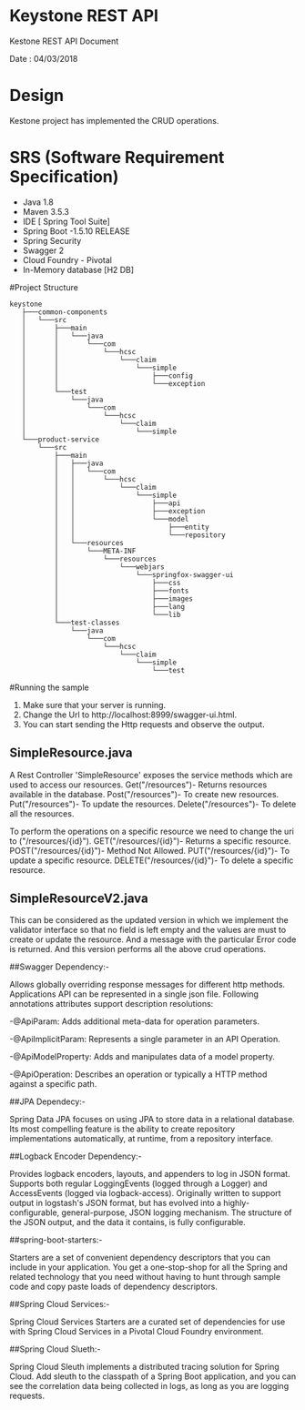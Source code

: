 ﻿# Keystone REST API
Kestone REST API Document

Date : 04/03/2018
# Design
  Kestone project has implemented the CRUD operations. 

# SRS (Software Requirement Specification)

- Java 1.8
- Maven 3.5.3
- IDE [ Spring Tool Suite]
- Spring Boot -1.5.10 RELEASE
- Spring Security
- Swagger 2
- Cloud Foundry - Pivotal
- In-Memory database [H2 DB]

#Project Structure
```
keystone
   ├───common-components
   │   └───src
   │       ├───main
   │       │   └───java
   │       │       └───com
   │       │           └───hcsc
   │       │               └───claim
   │       │                   └───simple
   │       │                       ├───config
   │       │                       └───exception
   │       └───test
   │           └───java
   │               └───com
   │                   └───hcsc
   │                       └───claim
   │                           └───simple
   └───product-service
       └───src
           ├───main
           │   ├───java
           │   │   └───com
           │   │       └───hcsc
           │   │           └───claim
           │   │               └───simple
           │   │                   ├───api
           │   │                   ├───exception
           │   │                   └───model
           │   │                       ├───entity
           │   │                       └───repository
           │   └───resources
           │       └───META-INF
           │           └───resources
           │               └───webjars
           │                   └───springfox-swagger-ui
           │                       ├───css
           │                       ├───fonts
           │                       ├───images
           │                       ├───lang
           │                       └───lib
           └───test-classes
               └───java
                   └───com
                       └───hcsc
                           └───claim
                               └───simple
                                   └───test

```


#Running the sample

1. Make sure that your server is running.
2. Change the Url to http://localhost:8999/swagger-ui.html.
3. You can start sending the Http requests and observe the output. 



## SimpleResource.java

A Rest Controller 'SimpleResource' exposes the service methods which are used to access our resources.
Get("/resources")- Returns resources available in the database.
Post("/resources")- To create new resources.
Put("/resources")- To update the resources.
Delete("/resources")- To delete all the resources.

To perform the operations on a specific resource we need to change the uri to ("/resources/{id}").
GET("/resources/{id}")- Returns a specific resource.
POST("/resources/{id}")- Method Not Allowed.
PUT("/resources/{id}")- To update a specific resource.
DELETE("/resources/{id}")- To delete a specific resource.


## SimpleResourceV2.java

This can be considered as the updated version in which we implement the validator interface so that no field is left empty and the values are must to create or update the resource. And a message with the particular Error code is returned.
And this version performs all the above crud operations.


##Swagger Dependency:-

Allows globally overriding response messages for different http methods.
Applications API can be represented in a single json file.
Following annotations attributes support description resolutions:

-@ApiParam: Adds additional meta-data for operation parameters.

-@ApiImplicitParam: Represents a single parameter in an API Operation.

-@ApiModelProperty: Adds and manipulates data of a model property.

-@ApiOperation: Describes an operation or typically a HTTP method against a specific path.



##JPA Dependecy:-

Spring Data JPA focuses on using JPA to store data in a relational database.
Its most compelling feature is the ability to create repository implementations automatically, at runtime, from a repository interface.


##Logback Encoder Dependency:-

Provides logback encoders, layouts, and appenders to log in JSON format.
Supports both regular LoggingEvents (logged through a Logger) and AccessEvents (logged via logback-access).
Originally written to support output in logstash's JSON format, but has evolved into a highly-configurable, general-purpose, JSON logging mechanism.
The structure of the JSON output, and the data it contains, is fully configurable.

##spring-boot-starters:-

Starters are a set of convenient dependency descriptors that you can include in your application. You get a one-stop-shop for all the Spring and related technology that you need without having to hunt through sample code and copy paste loads of dependency descriptors.

##Spring Cloud Services:-

Spring Cloud Services Starters are a curated set of dependencies for use with Spring Cloud Services in a Pivotal Cloud Foundry environment.

##Spring Cloud Slueth:-

Spring Cloud Sleuth implements a distributed tracing solution for Spring Cloud.
Add sleuth to the classpath of a Spring Boot application, and you can see the correlation data being collected in logs, as long as you are logging requests.
